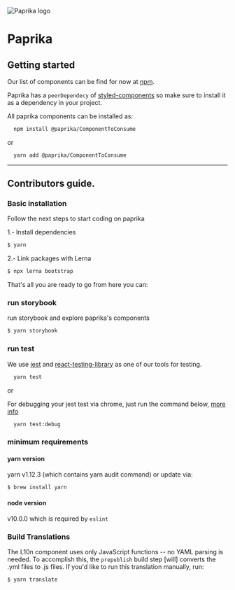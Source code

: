 
![Paprika logo](https://user-images.githubusercontent.com/10501940/52080175-07327400-254c-11e9-9748-7a00f93a13a8.png)

# Paprika

## Getting started

Our list of components can be find for now at [npm](https://www.npmjs.com/org/paprika).

Paprika has a `peerDependecy` of [styled-components](https://www.styled-components.com/docs/basics#installation) so make sure to install it as a dependency in your project.

All paprika components can be installed as:

```sh
  npm install @paprika/ComponentToConsume
```

or

```sh
  yarn add @paprika/ComponentToConsume
```

---

## Contributors guide.

### Basic installation

Follow the next steps to start coding on paprika

1.- Install dependencies

```sh
$ yarn
```

2.- Link packages with Lerna

```sh
$ npx lerna bootstrap
```

That's all you are ready to go from here you can:

### run storybook

run storybook and explore paprika's components

```sh
$ yarn storybook
```

### run test

We use [jest](https://jestjs.io/docs/en/expect) and [react-testing-library](https://github.com/testing-library/react-testing-library) as one of our tools for testing.

```sh
  yarn test
```

or

For debugging your jest test via chrome, just run the command below, [more info](https://artsy.github.io/blog/2018/08/24/How-to-debug-jest-tests/)

```sh
  yarn test:debug
```

### minimum requirements

#### yarn version

yarn v1.12.3 (which contains yarn audit command) or update via:

```sh
$ brew install yarn
```

#### node version

v10.0.0 which is required by `eslint`

### Build <L10n> Translations

The L10n component uses only JavaScript functions -- no YAML parsing is needed. To accomplish this, the `prepublish` build step [will] converts the .yml files to .js files. If you'd like to run this translation manually, run:

```sh
$ yarn translate
```
